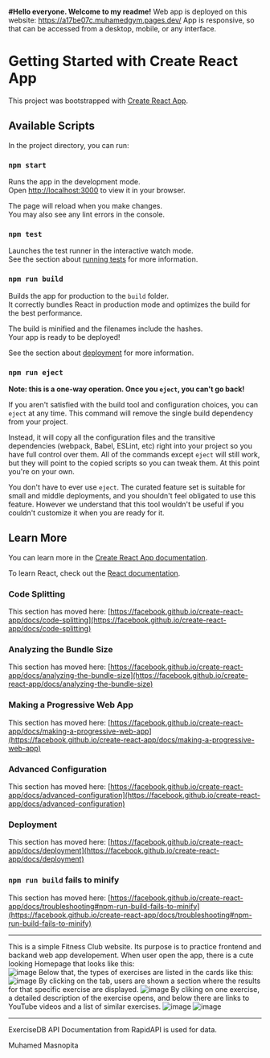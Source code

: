 **#Hello everyone. Welcome to my readme!**
Web app is deployed on this website: https://a17be07c.muhamedgym.pages.dev/ 
App is responsive, so that can be accessed from a desktop, mobile, or any interface.

# Getting Started with Create React App

This project was bootstrapped with [Create React App](https://github.com/facebook/create-react-app).

## Available Scripts

In the project directory, you can run:

### `npm start`

Runs the app in the development mode.\
Open [http://localhost:3000](http://localhost:3000) to view it in your browser.

The page will reload when you make changes.\
You may also see any lint errors in the console.

### `npm test`

Launches the test runner in the interactive watch mode.\
See the section about [running tests](https://facebook.github.io/create-react-app/docs/running-tests) for more information.

### `npm run build`

Builds the app for production to the `build` folder.\
It correctly bundles React in production mode and optimizes the build for the best performance.

The build is minified and the filenames include the hashes.\
Your app is ready to be deployed!

See the section about [deployment](https://facebook.github.io/create-react-app/docs/deployment) for more information.

### `npm run eject`

**Note: this is a one-way operation. Once you `eject`, you can't go back!**

If you aren't satisfied with the build tool and configuration choices, you can `eject` at any time. This command will remove the single build dependency from your project.

Instead, it will copy all the configuration files and the transitive dependencies (webpack, Babel, ESLint, etc) right into your project so you have full control over them. All of the commands except `eject` will still work, but they will point to the copied scripts so you can tweak them. At this point you're on your own.

You don't have to ever use `eject`. The curated feature set is suitable for small and middle deployments, and you shouldn't feel obligated to use this feature. However we understand that this tool wouldn't be useful if you couldn't customize it when you are ready for it.

## Learn More

You can learn more in the [Create React App documentation](https://facebook.github.io/create-react-app/docs/getting-started).

To learn React, check out the [React documentation](https://reactjs.org/).

### Code Splitting

This section has moved here: [https://facebook.github.io/create-react-app/docs/code-splitting](https://facebook.github.io/create-react-app/docs/code-splitting)

### Analyzing the Bundle Size

This section has moved here: [https://facebook.github.io/create-react-app/docs/analyzing-the-bundle-size](https://facebook.github.io/create-react-app/docs/analyzing-the-bundle-size)

### Making a Progressive Web App

This section has moved here: [https://facebook.github.io/create-react-app/docs/making-a-progressive-web-app](https://facebook.github.io/create-react-app/docs/making-a-progressive-web-app)

### Advanced Configuration

This section has moved here: [https://facebook.github.io/create-react-app/docs/advanced-configuration](https://facebook.github.io/create-react-app/docs/advanced-configuration)

### Deployment

This section has moved here: [https://facebook.github.io/create-react-app/docs/deployment](https://facebook.github.io/create-react-app/docs/deployment)

### `npm run build` fails to minify

This section has moved here: [https://facebook.github.io/create-react-app/docs/troubleshooting#npm-run-build-fails-to-minify](https://facebook.github.io/create-react-app/docs/troubleshooting#npm-run-build-fails-to-minify)

---------------------------------------------------------------------------------------------------------------------------------------------------------------------
This is a simple Fitness Club website. Its purpose is to practice frontend and backand web app developement. When user open the app, there is a cute looking Homepage that looks like this:  
![image](https://user-images.githubusercontent.com/63816826/227925020-5e7762fe-4c1a-4970-a73b-469b94124787.png)
Below that, the types of exercises are listed in the cards like this: 
![image](https://user-images.githubusercontent.com/63816826/227925087-ec31e21d-188f-4d0f-8978-53399483799a.png)
By clicking on the tab, users are shown a section where the results for that specific exercise are displayed.
![image](https://user-images.githubusercontent.com/63816826/227923534-e13159bc-8799-46d4-8e2c-01ec49462bac.png)
By cliking on one exercise, a detailed description of the exercise opens, and below there are links to YouTube videos and a list of similar exercises.
![image](https://user-images.githubusercontent.com/63816826/227924595-0bc4da17-3d62-40fe-8f5e-e7aad860bd4a.png)
![image](https://user-images.githubusercontent.com/63816826/227924655-2132ca6a-513c-4211-901a-54ac616285f2.png)

--------------------------------------------------------------------------------------------------------------------------------------------------------------------
ExerciseDB API Documentation from RapidAPI is used for data. 

Muhamed Masnopita




